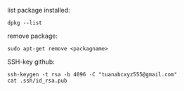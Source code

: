 list package installed: 
```
dpkg --list
```
remove package:
```
sudo apt-get remove <packagname>
```
SSH-key github:
```
ssh-keygen -t rsa -b 4096 -C "tuanabcxyz555@gmail.com"
cat .ssh/id_rsa.pub
```
